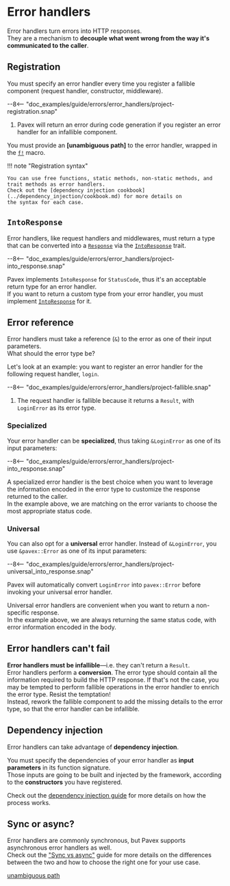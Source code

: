 # Error handlers

Error handlers turn errors into HTTP responses.  
They are a mechanism to **decouple what went wrong from the way it's communicated to the caller**.

## Registration

You must specify an error handler every time you register a fallible component
(request handler, constructor, middleware).  

--8<-- "doc_examples/guide/errors/error_handlers/project-registration.snap"

1. Pavex will return an error during code generation if you register an error handler for an infallible component.

You must provide an **[unambiguous path]** to the error handler, wrapped in the [`f!`][f] macro.  

!!! note "Registration syntax"

    You can use free functions, static methods, non-static methods, and trait methods as error handlers.
    Check out the [dependency injection cookbook](../dependency_injection/cookbook.md) for more details on
    the syntax for each case.

## `IntoResponse`

Error handlers, like request handlers and middlewares, must return a type that can be converted into a 
[`Response`][Response] via the [`IntoResponse`][IntoResponse] trait.  

--8<-- "doc_examples/guide/errors/error_handlers/project-into_response.snap"

Pavex implements `IntoResponse` for `StatusCode`, thus it's an acceptable return type for an error handler.  
If you want to return a custom type from your error handler, you must implement [`IntoResponse`][IntoResponse] for it.

## Error reference

Error handlers must take a reference (`&`) to the error as one of their input parameters.  
What should the error type be?

Let's look at an example: you want to register an error handler for the following request handler, `login`.

--8<-- "doc_examples/guide/errors/error_handlers/project-fallible.snap"

1. The request handler is fallible because it returns a `Result`, with `LoginError` as its error type.

### Specialized

Your error handler can be **specialized**, thus taking `&LoginError` as one of its input parameters:

--8<-- "doc_examples/guide/errors/error_handlers/project-into_response.snap"

A specialized error handler is the best choice when you want to leverage the information encoded in the error
type to customize the response returned to the caller.  
In the example above, we are matching on the error variants to choose the most appropriate status code.

### Universal

You can also opt for a **universal** error handler. 
Instead of `&LoginError`, you use `&pavex::Error` as one of its input parameters: 

--8<-- "doc_examples/guide/errors/error_handlers/project-universal_into_response.snap"

Pavex will automatically convert `LoginError` into `pavex::Error` before invoking your universal error handler.

Universal error handlers are convenient when you want to return a non-specific response.  
In the example above, we are always returning the same status code, with error information encoded
in the body.

## Error handlers can't fail

**Error handlers must be infallible**—i.e. they can't return a `Result`.  
Error handlers perform a **conversion**. The error type should contain all the information required to build the HTTP response. 
If that's not the case,
you may be tempted to perform fallible operations in the error handler to enrich the error type.
Resist the temptation!  
Instead, rework the fallible component to add the missing details to the error type, 
so that the error handler can be infallible.

## Dependency injection

Error handlers can take advantage of **dependency injection**.

You must specify the dependencies of your error handler as **input parameters** in its function signature.  
Those inputs are going to be built and injected by the framework, according to the **constructors** you have registered.

Check out the [dependency injection guide](../dependency_injection/index.md) for more details on how the process works.  

## Sync or async?

Error handlers are commonly synchronous, but Pavex supports asynchronous error handlers as well.  
Check out the ["Sync vs async"](../routing/request_handlers.md#sync-or-async) guide for more details
on the differences between the two and how to choose the right one for your use case.
  
[IntoResponse]: ../../../api_reference/pavex/response/trait.IntoResponse.html
[Response]: ../../../api_reference/pavex/response/struct.Response.html
[f]: ../../../api_reference/pavex/macro.f.html
[unambiguous path](../dependency_injection/cookbook.md#unambiguous-paths)
